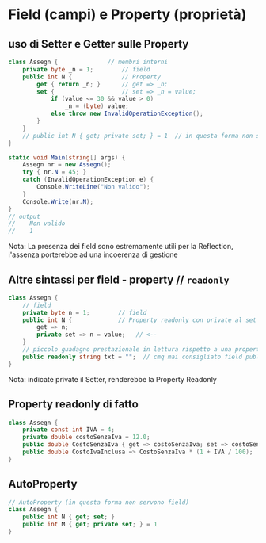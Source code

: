 # Field (campi) e Property (proprietà)

## uso di Setter e Getter sulle Property
```c#
class Assegn {              // membri interni
    private byte _n = 1;        // field
    public int N {              // Property
        get { return _n; }      // get => _n;
        set {                   // set => _n = value;
            if (value <= 30 && value > 0)
                _n = (byte) value;
            else throw new InvalidOperationException();
        }
    }   
    // public int N { get; private set; } = 1  // in questa forma non servono field
}

static void Main(string[] args) {
    Assegn nr = new Assegn();
    try { nr.N = 45; }
    catch (InvalidOperationException e) {
        Console.WriteLine("Non valido");
    }
    Console.Write(nr.N); 
}
// output
//    Non valido
//    1
```
Nota: La presenza dei field sono estremamente utili per la Reflection, l'assenza porterebbe ad una incoerenza di gestione

## Altre sintassi per field - property // `readonly`
```c#
class Assegn {
    // field  
    private byte n = 1;        // field
    public int N {             // Property readonly con private al set
        get => n;
        private set => n = value;   // <--
    }
    // piccolo guadagno prestazionale in lettura rispetto a una property o metodo getter
    public readonly string txt = "";  // cmq mai consigliato field public!!
}
```
Nota: indicate private il Setter, renderebbe la Property Readonly


## Property readonly di fatto
```c#
class Assegn {
    private const int IVA = 4;
    private double costoSenzaIva = 12.0;
    public double CostoSenzaIva { get => costoSenzaIva; set => costoSenzaIva = value; }
    public double CostoIvaInclusa => CostoSenzaIva * (1 + IVA / 100);  // <--
}
```

## AutoProperty
```c#
// AutoProperty (in questa forma non servono field)
class Assegn {
    public int N { get; set; }
    public int M { get; private set; } = 1
}
```